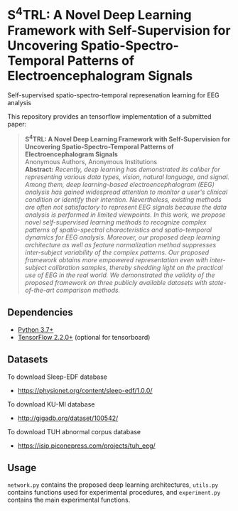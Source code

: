 # S<sup>4</sup>TRL: A Novel Deep Learning Framework with Self-Supervision for Uncovering Spatio-Spectro-Temporal Patterns of Electroencephalogram Signals
Self-supervised spatio-spectro-temporal represenation learning for EEG analysis

This repository provides an tensorflow implementation of a submitted paper:
> **S<sup>4</sup>TRL: A Novel Deep Learning Framework with Self-Supervision for Uncovering Spatio-Spectro-Temporal Patterns of Electroencephalogram Signals**<br>
> Anonymous Authors, Anonymous Institutions<br>
> **Abstract:** *Recently, deep learning has demonstrated its caliber for representing various data types, vision, natural language, and signal. Among them, deep learning-based electroencephalogram (EEG) analysis has gained widespread attention to monitor a user's clinical condition or identify their intention. Nevertheless, existing methods are often not satisfactory to represent EEG signals because the data analysis is performed in limited viewpoints. In this work, we propose novel self-supervised learning methods to recognize complex patterns of spatio-spectral characteristics and spatio-temporal dynamics for EEG analysis. Moreover, our proposed deep learning architecture as well as feature normalization method suppresses inter-subject variability of the complex patterns. Our proposed framework obtains more empowered representation even with inter-subject calibration samples, thereby shedding light on the practical use of EEG in the real world. We demonstrated the validity of the proposed framework on three publicly available datasets with state-of-the-art comparison methods.*

## Dependencies
* [Python 3.7+](https://www.continuum.io/downloads)
* [TensorFlow 2.2.0+](https://www.tensorflow.org/) (optional for tensorboard)

## Datasets
To download Sleep-EDF database
* https://physionet.org/content/sleep-edf/1.0.0/

To download KU-MI database
* http://gigadb.org/dataset/100542/

To download TUH abnormal corpus database
* https://isip.piconepress.com/projects/tuh_eeg/

## Usage
`network.py` contains the proposed deep learning architectures, `utils.py` contains functions used for experimental procedures, and `experiment.py` contains the main experimental functions.
